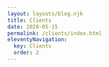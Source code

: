 ```yaml
---
layout: layouts/blog.njk
title: Clients
date: 2020-05-15
permalink: /clients/index.html
eleventyNavigation:
  key: Clients
  order: 2
---
```

